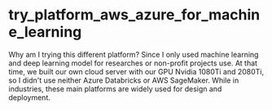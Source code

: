 # try_platform_aws_azure_for_machine_learning
Why am I trying this different platform? Since I only used machine learning and deep learning model for researches or non-profit projects use. At that time, we built our own cloud server with our GPU Nvidia 1080Ti and 2080Ti, so I didn't use neither Azure Databricks or AWS SageMaker. While in industries, these main platforms are widely used for design and deployment.

## 
